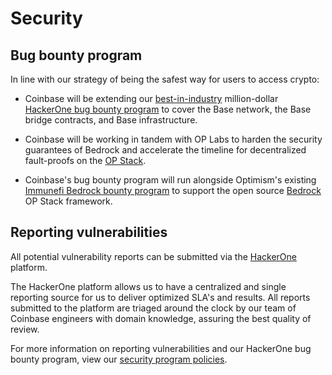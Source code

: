 # Security

## Bug bounty program

In line with our strategy of being the safest way for users to access crypto:

+ Coinbase will be extending our [best-in-industry][1] million-dollar [HackerOne bug bounty program][2]
to cover the Base network, the Base bridge contracts, and Base infrastructure.

+ Coinbase will be working in tandem with OP Labs to harden the security
guarantees of Bedrock and accelerate the timeline for decentralized
fault-proofs on the [OP Stack][3].

+ Coinbase's bug bounty program will run alongside Optimism's existing [Immunefi Bedrock bounty program][4]
to support the open source [Bedrock][5] OP Stack framework.

## Reporting vulnerabilities

All potential vulnerability reports can be submitted via the [HackerOne][6]
platform.

The HackerOne platform allows us to have a centralized and single reporting
source for us to deliver optimized SLA's and results. All reports submitted to
the platform are triaged around the clock by our team of Coinbase engineers
with domain knowledge, assuring the best quality of review.

For more information on reporting vulnerabilities and our HackerOne bug bounty
program, view our [security program policies][7].

[1]: https://www.coinbase.com/blog/celebrating-10-years-of-our-bug-bounty-program
[2]: https://hackerone.com/coinbase?type=team 
[3]: https://stack.optimism.io/
[4]: https://immunefi.com/bounty/optimism/
[5]: https://stack.optimism.io/docs/releases/bedrock/
[6]: https://hackerone.com/coinbase
[7]: https://hackerone.com/coinbase?view_policy=true


